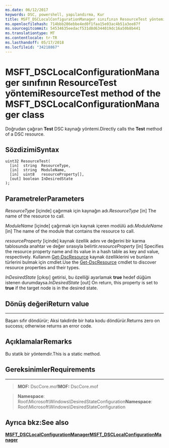 ```yaml
---
ms.date: 06/12/2017
keywords: DSC, powershell, yapılandırma, Kur
title: MSFT_DSCLocalConfigurationManager sınıfının ResourceTest yöntemi
ms.openlocfilehash: 714bbb286ebbe4ed0f1faa15e03ac4b51a3ee87f
ms.sourcegitcommit: 54534635eedacf531d8d6344019dc16a50b8b441
ms.translationtype: MT
ms.contentlocale: tr-TR
ms.lasthandoff: 05/17/2018
ms.locfileid: "34218867"
---
```

# <a name="resourcetest-method-of-the-msftdsclocalconfigurationmanager-class"></a><span data-ttu-id="bb682-103">MSFT_DSCLocalConfigurationManager sınıfının ResourceTest yöntemi</span><span class="sxs-lookup"><span data-stu-id="bb682-103">ResourceTest method of the MSFT_DSCLocalConfigurationManager class</span></span>

<span data-ttu-id="bb682-104">Doğrudan çağıran **Test** DSC kaynağı yöntemi.</span><span class="sxs-lookup"><span data-stu-id="bb682-104">Directly calls the **Test** method of a DSC resource.</span></span>

<a name="syntax"></a><span data-ttu-id="bb682-105">Sözdizimi</span><span class="sxs-lookup"><span data-stu-id="bb682-105">Syntax</span></span>
------

```mof
uint32 ResourceTest(
  [in]  string  ResourceType,
  [in]  string  ModuleName,
  [in]  uint8   resourceProperty[],
  [out] boolean InDesiredState
);
```

<a name="parameters"></a><span data-ttu-id="bb682-106">Parametreler</span><span class="sxs-lookup"><span data-stu-id="bb682-106">Parameters</span></span>
----------

<span data-ttu-id="bb682-107">*ResourceType* \[içinde\] çağırmak için kaynağın adı.</span><span class="sxs-lookup"><span data-stu-id="bb682-107">*ResourceType* \[in\] The name of the resource to call.</span></span>

<span data-ttu-id="bb682-108">*ModuleName* \[içinde\] çağırmak için kaynak içeren modülü adı.</span><span class="sxs-lookup"><span data-stu-id="bb682-108">*ModuleName* \[in\] The name of the module that contains the resource to call.</span></span>

<span data-ttu-id="bb682-109">*resourceProperty* \[içinde\] kaynak özellik adını ve değerini bir karma tablosunda anahtar ve değer sırasıyla belirtir.</span><span class="sxs-lookup"><span data-stu-id="bb682-109">*resourceProperty* \[in\] Specifies the resource property name and its value in a hash table as key and value, respectively.</span></span> <span data-ttu-id="bb682-110">Kullanım [Get-DscResource](https://technet.microsoft.com/library/dn521625.aspx) kaynak özelliklerini ve bunların türlerini bulmak için cmdlet.</span><span class="sxs-lookup"><span data-stu-id="bb682-110">Use the [Get-DscResource](https://technet.microsoft.com/library/dn521625.aspx) cmdlet to discover resource properties and their types.</span></span>

<span data-ttu-id="bb682-111">*InDesiredState* \[çıkışı\] getirisi, bu özelliği ayarlamak **true** hedef düğüm istenen durumdaysa.</span><span class="sxs-lookup"><span data-stu-id="bb682-111">*InDesiredState* \[out\] On return, this property is set to **true** if the target node is in the desired state.</span></span>

## <a name="return-value"></a><span data-ttu-id="bb682-112">Dönüş değeri</span><span class="sxs-lookup"><span data-stu-id="bb682-112">Return value</span></span>
------------

<span data-ttu-id="bb682-113">Başarı sıfır döndürür; Aksi takdirde bir hata kodu döndürür.</span><span class="sxs-lookup"><span data-stu-id="bb682-113">Returns zero on success; otherwise returns an error code.</span></span>

## <a name="remarks"></a><span data-ttu-id="bb682-114">Açıklamalar</span><span class="sxs-lookup"><span data-stu-id="bb682-114">Remarks</span></span>

<span data-ttu-id="bb682-115">Bu statik bir yöntemdir.</span><span class="sxs-lookup"><span data-stu-id="bb682-115">This is a static method.</span></span>

## <a name="requirements"></a><span data-ttu-id="bb682-116">Gereksinimler</span><span class="sxs-lookup"><span data-stu-id="bb682-116">Requirements</span></span>
------------
><span data-ttu-id="bb682-117">**MOF:** DscCore.mof</span><span class="sxs-lookup"><span data-stu-id="bb682-117">**MOF:** DscCore.mof</span></span>

><span data-ttu-id="bb682-118">**Namespace**: Root\Microsoft\Windows\DesiredStateConfiguration</span><span class="sxs-lookup"><span data-stu-id="bb682-118">**Namespace**: Root\Microsoft\Windows\DesiredStateConfiguration</span></span>


## <a name="see-also"></a><span data-ttu-id="bb682-119">Ayrıca bkz:</span><span class="sxs-lookup"><span data-stu-id="bb682-119">See also</span></span>


[<span data-ttu-id="bb682-120">**MSFT_DSCLocalConfigurationManager**</span><span class="sxs-lookup"><span data-stu-id="bb682-120">**MSFT_DSCLocalConfigurationManager**</span></span>](msft-dsclocalconfigurationmanager.md)